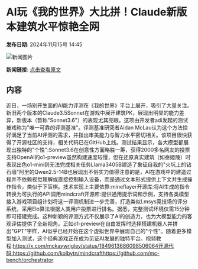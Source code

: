 # AI玩《我的世界》大比拼！Claude新版本建筑水平惊艳全网

**发布日期**: 2024年11月15号 14:45

![新闻图片](https://upload.chinaz.com/2024/1115/6386727866017338545794561.png)

**新闻链接**: [点击查看原文](https://www.aibase.com/zh/news/13268)

## 内容

近日，一场别开生面的AI能力评测在《我的世界》平台上展开，吸引了大量关注。新旧两个版本的Claude3.5Sonnet在游戏中展开建筑PK，展现出明显的能力差异，新版本（暂称"Sonnet3.6"）的表现尤其亮眼。这项由开发者adi发起的测试被戏称为"唯一可靠的评测基准"。评测基准研究者Aidan McLau认为这个方法恰好满足了当前AI评测的需求，并指出审美能力与智力水平密切相关。该项目很快获得了开源社区的支持，相关代码已在GitHub上线。测试结果显示，各大模型都展现出独特的"个性":Sonnet3.6在创意性方面略胜一筹，获得2000多名网友的投票支持OpenAI的o1-preview虽然构建速度较慢，但在还原真实建筑（如泰姬陵）时表现出色o1-mini则无法完成相关任务Llama3405B建造了象征自我的"火坑上的钻石墙"阿里的Qwen2.5-14B也展现出不俗实力值得注意的是，AI在游戏中的建造过程并不依赖视觉理解或直接控制输入设备，而是通过文本形式提供上下文并生成操作指令，类似于下盲棋。技术实现上主要依靠:mineflayer开源库:将AI生成的指令转换为可执行的API调用mindcraft开源库:提供通用提示词和示例，支持各类模型接入游戏项目组计划将这一评测机制进一步完善，打造类似Lmsys竞技场的评分系统，采用Elo算法根据人类用户投票进行排名。据悉，完整测试环境仅需15分钟即可搭建完成。这种新颖的评测方式不仅展示了AI的创造力，也为大模型能力的客观评估提供了全新视角。正如o1-preview在自由发挥时选择搭建机器人并拼出"GPT"字样，AI似乎已经开始在这个虚拟世界中展现自己的"个性"。随着更多模型加入测试，这个经典游戏正在成为见证AI发展的独特平台。视频教程:https://x.com/mckaywrigley/status/1849613686098506064开源代码:https://github.com/kolbytn/mindcrafthttps://github.com/mc-bench/orchestrator
